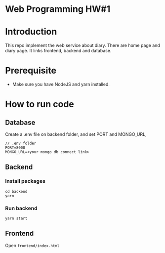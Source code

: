 # Web Programming HW#1
# Introduction
This repo implement the web service about diary. There are home page and diary page. It links frontend, backend and database.

# Prerequisite
- Make sure you have NodeJS and yarn installed.

# How to run code
## Database
Create a .env file on backend folder, and set PORT and MONGO_URL,
```
// .env folder
PORT=8000
MONGO_URL=<your mongo db connect link>
```

## Backend
### Install packages
```
cd backend
yarn
```

### Run backend 
```
yarn start
```

## Frontend
Open `frontend/index.html`


